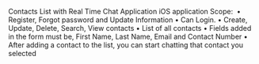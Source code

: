 Contacts List with Real Time Chat Application
iOS application
Scope: 
•	Register, Forgot password and Update Information
•	Can Login.
•	Create, Update, Delete, Search, View contacts
•	List of all contacts 
•	Fields added in the form must be, First Name, Last Name, Email and Contact Number
•	After adding a contact to the list, you can start chatting that contact you selected
